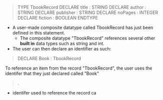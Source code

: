 
>TYPE 
>TbookRecord 
>	DECLARE title : STRING 
>	DECLARE author : STRING 
>	DECLARE publisher : STRING 
>	DECLARE noPages : INTEGER 
>	DECLARE fiction : BOOLEAN 
ENDTYPE

- A user-made composite datatype called TbookRecord has just been defined in this statement.
	- The composite datatype "TbookRecord" references several other **built in** data types such as string and int.
- The user can then declare an identifier as such:

> DECLARE Book : TbookRecord


To reference an item from the record "TbookRecord", the user uses the identifer that they just declared called "Book"

> <identifer>.<item identifer>

- identifer used to reference the record ca
